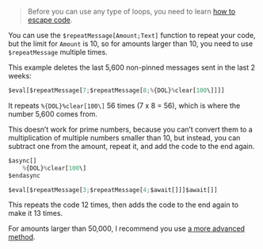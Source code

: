 > Before you can use any type of loops, you need to learn [how to escape code](../main/Escaping.md).

You can use the `$repeatMessage[Amount;Text]` function to repeat your code, but the limit for `Amount` is 10, so for amounts larger than 10, you need to use `$repeatMessage` multiple times.

This example deletes the last 5,600 non-pinned messages sent in the last 2 weeks:
```js
$eval[$repeatMessage[7;$repeatMessage[8;%{DOL}%clear[100\]]]]
```
It repeats `%{DOL}%clear[100\]` 56 times (7 x 8 = 56), which is where the number 5,600 comes from.

This doesn’t work for prime numbers, because you can’t convert them to a multiplication of multiple numbers smaller than 10, but instead, you can subtract one from the amount, repeat it, and add the code to the end again.
```js
$async[]
    %{DOL}%clear[100\]
$endasync

$eval[$repeatMessage[3;$repeatMessage[4;$await[]]]$await[]]
```
This repeats the code 12 times, then adds the code to the end again to make it 13 times.

For amounts larger than 50,000, I recommend you use [a more advanced method](../main/Run%20X%20Times%3A%20Other%20method.md).
